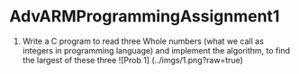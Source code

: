 # AdvARMProgrammingAssignment1

1. Write a C program to read three Whole numbers (what we call as integers in programming language) and
implement the algorithm, to find the largest of these three
![Prob 1] (../imgs/1.png?raw=true)

